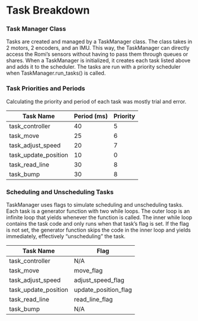 # Task Breakdown

### Task Manager Class
Tasks are created and managed by a TaskManager class. The class takes in 2 motors, 2 encoders, and an IMU. This way, the TaskManager can directly access the Romi’s sensors without having to pass them through queues or shares. When a TaskManager is initialized, it creates each task listed above and adds it to the scheduler. The tasks are run with a priority scheduler when TaskManager.run_tasks() is called. 

### Task Priorities and Periods
Calculating the priority and period of each task was mostly trial and error.

| Task Name        | Period (ms) | Priority |
|------------------|-------------|----------|
| task_controller  | 40          | 5        |
| task_move        | 25          | 6        |
| task_adjust_speed| 20          | 7        |
| task_update_position | 10      | 0        |
| task_read_line   | 30          | 8        |
| task_bump        | 30          | 8        |

### Scheduling and Unscheduling Tasks
TaskManager uses flags to simulate scheduling and unscheduling tasks. Each task is a generator function with two while loops. The outer loop is an infinite loop that yields whenever the function is called. The inner while loop contains the task code and only runs when that task’s flag is set. If the flag is not set, the generator function skips the code in the inner loop and yields immediately, effectively “unscheduling” the task.

| Task Name        | Flag        |
|------------------|-------------|
| task_controller  | N/A        |
| task_move        | move_flag         |
| task_adjust_speed| adjust_speed_flag         | 
| task_update_position | update_position_flag     | 
| task_read_line   | read_line_flag       | 
| task_bump        | N/A         | 